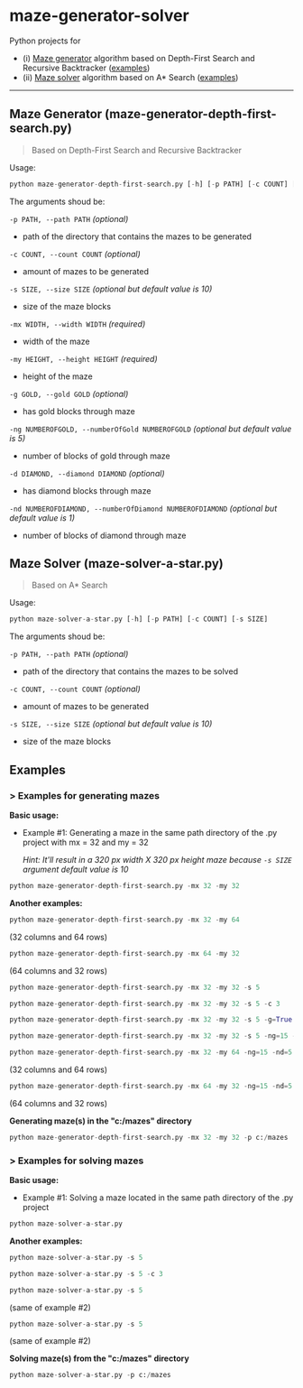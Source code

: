 # maze-generator-solver
Python projects for
* (i) [Maze generator](#maze-generator) algorithm based on Depth-First Search and Recursive Backtracker ([examples](#maze-generator-examples))
* (ii) [Maze solver](#maze-solver) algorithm based on A\* Search ([examples](#maze-solver-examples))

---

<a name="maze-generator"></a>
## Maze Generator (maze-generator-depth-first-search.py)
> Based on Depth-First Search and Recursive Backtracker

Usage:
```python
python maze-generator-depth-first-search.py [-h] [-p PATH] [-c COUNT] [-s SIZE] -mx WIDTH -my HEIGHT [-g GOLD] [-ng NUMBEROFGOLD] [-d DIAMOND] [-nd NUMBEROFDIAMOND]
```

The arguments shoud be:

```-p PATH, --path PATH``` *(optional)*
* path of the directory that contains the mazes to be generated

```-c COUNT, --count COUNT``` *(optional)*
* amount of mazes to be generated
    
```-s SIZE, --size SIZE``` *(optional but default value is 10)*
* size of the maze blocks

```-mx WIDTH, --width WIDTH``` *(required)*
* width of the maze

```-my HEIGHT, --height HEIGHT``` *(required)*
* height of the maze

```-g GOLD, --gold GOLD``` *(optional)*
* has gold blocks through maze

```-ng NUMBEROFGOLD, --numberOfGold NUMBEROFGOLD``` *(optional but default value is 5)*
* number of blocks of gold through maze

```-d DIAMOND, --diamond DIAMOND``` *(optional)*
* has diamond blocks through maze

```-nd NUMBEROFDIAMOND, --numberOfDiamond NUMBEROFDIAMOND``` *(optional but default value is 1)*
* number of blocks of diamond through maze

<a name="maze-solver"></a>
## Maze Solver (maze-solver-a-star.py)
> Based on A\* Search

Usage:
```python
python maze-solver-a-star.py [-h] [-p PATH] [-c COUNT] [-s SIZE]
```

The arguments shoud be:

```-p PATH, --path PATH``` *(optional)*
* path of the directory that contains the mazes to be solved

```-c COUNT, --count COUNT``` *(optional)*
* amount of mazes to be generated

```-s SIZE, --size SIZE``` *(optional but default value is 10)*
* size of the maze blocks

<a name="all-examples"></a>
## Examples

<a name="maze-generator-examples"></a>
### > Examples for generating mazes

**Basic usage:**

* Example #1: Generating a maze in the same path directory of the .py project with mx = 32 and my = 32

    *Hint: It'll result in a 320 px width X 320 px height maze because ```-s SIZE``` argument default value is 10*

```python
python maze-generator-depth-first-search.py -mx 32 -my 32
```

**Another examples:**

```python
python maze-generator-depth-first-search.py -mx 32 -my 64
```
(32 columns and 64 rows)

```python
python maze-generator-depth-first-search.py -mx 64 -my 32
```
(64 columns and 32 rows)

```python
python maze-generator-depth-first-search.py -mx 32 -my 32 -s 5
```

```python
python maze-generator-depth-first-search.py -mx 32 -my 32 -s 5 -c 3
```

```python
python maze-generator-depth-first-search.py -mx 32 -my 32 -s 5 -g=True -d=True
```

```python
python maze-generator-depth-first-search.py -mx 32 -my 32 -s 5 -ng=15 -nd=5
```

```python
python maze-generator-depth-first-search.py -mx 32 -my 64 -ng=15 -nd=5
```
(32 columns and 64 rows)

```python
python maze-generator-depth-first-search.py -mx 64 -my 32 -ng=15 -nd=5
```
(64 columns and 32 rows)

**Generating maze(s) in the "c:/mazes" directory**

```python
python maze-generator-depth-first-search.py -mx 32 -my 32 -p c:/mazes
```

<a name="maze-solver-examples"></a>
### > Examples for solving mazes

**Basic usage:**

* Example #1: Solving a maze located in the same path directory of the .py project

```python
python maze-solver-a-star.py
```

**Another examples:**

```python
python maze-solver-a-star.py -s 5
```

```python
python maze-solver-a-star.py -s 5 -c 3
```

```python
python maze-solver-a-star.py -s 5
```
(same of example #2)

```python
python maze-solver-a-star.py -s 5
```
(same of example #2)

**Solving maze(s) from the "c:/mazes" directory**

```python
python maze-solver-a-star.py -p c:/mazes
```
